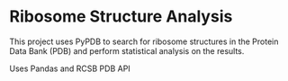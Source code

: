# Ribosome Structure Analysis

This project uses PyPDB to search for ribosome structures in the Protein Data Bank (PDB) and perform statistical analysis on the results.

Uses Pandas and RCSB PDB API